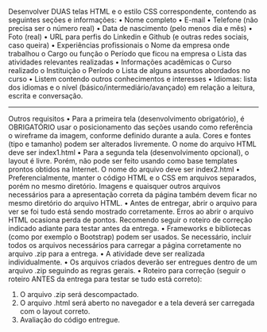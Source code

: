 Desenvolver DUAS telas HTML e o estilo CSS correspondente, contendo as seguintes seções e informações:
•	Nome completo
•	E-mail
•	Telefone (não precisa ser o número real)
•	Data de nascimento (pelo menos dia e mês)
•	Foto (real)
•	URL para perfis do Linkedin e Github (e outras redes sociais, caso queira)
•	Experiências profissionais
  o	Nome da empresa onde trabalhou
  o	Cargo ou função
  o	Período que ficou na empresa
  o	Lista das atividades relevantes realizadas
•	Informações acadêmicas
  o	Curso realizado
  o	Instituição
  o	Período
  o	Lista de alguns assuntos abordados no curso
•	Listem contendo outros conhecimentos e interesses
•	Idiomas: lista dos idiomas e o nível (básico/intermediário/avançado) em relação a leitura, escrita e conversação.
________________________________________
Outros requisitos
•	Para a primeira tela (desenvolvimento obrigatório), é OBRIGATÓRIO usar o posicionamento das seções usando como referência o wireframe da imagem, conforme definido durante a aula. Cores e fontes (tipo e tamanho) podem ser alterados livremente. O nome do arquivo HTML deve ser index1.html
•	Para a segunda tela (desenvolvimento opcional), o layout é livre. Porém, não pode ser feito usando como base templates prontos obtidos na Internet. O nome do arquivo deve ser index2.html
•	Preferencialmente, manter o código HTML e o CSS em arquivos separados, porém no mesmo diretório. Imagens e quaisquer outros arquivos necessários para a apresentação correta da página também devem ficar no mesmo diretório do arquivo HTML.
•	Antes de entregar, abrir o arquivo para ver se foi tudo está sendo mostrado corretamente. Erros ao abrir o arquivo HTML ocasiona perda de pontos. Recomendo seguir o roteiro de correção indicado adiante para testar antes da entrega.
•	Frameworks e bibliotecas (como por exemplo o Bootstrap) podem ser usados. Se necessário, incluir todos os arquivos necessários para carregar a página corretamente no arquivo .zip para a entrega.
•	A atividade deve ser realizada individualmente.
•	Os arquivos criados deverão ser entregues dentro de um arquivo .zip seguindo as regras gerais.
•	Roteiro para correção (seguir o roteiro ANTES da entrega para testar se tudo está correto):
1.	O arquivo .zip será descompactado.
2.	O arquivo .html será aberto no navegador e a tela deverá ser carregada com o layout correto.
3.	Avaliação do código entregue.



